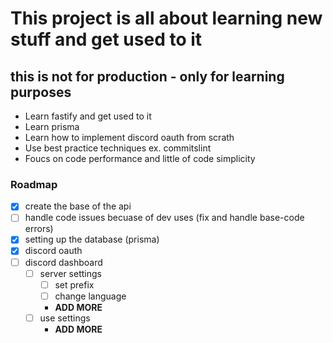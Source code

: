 # This project is all about learning new stuff and get used to it
## this is not for production - only for learning purposes
- Learn fastify and get used to it
- Learn prisma
- Learn how to implement discord oauth from scrath 
- Use best practice techniques ex. commitslint
- Foucs on code performance and little of code simplicity 

### Roadmap
- [X] create the base of the api
- [ ] handle code issues becuase of dev uses (fix and handle base-code errors)
- [X] setting up the database (prisma)
- [X] discord oauth 
- [ ] discord dashboard
    - [ ] server settings
        - [ ] set prefix
        - [ ] change language
        - **ADD MORE**
    - [ ] use settings
        - **ADD MORE**
